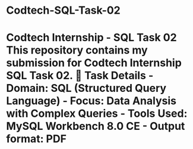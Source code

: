 # Codtech-SQL-Task-02
# Codtech Internship - SQL Task 02  This repository contains my submission for Codtech Internship SQL Task 02.  📌 Task Details  - Domain: SQL (Structured Query Language)   - Focus: Data Analysis with Complex Queries   - Tools Used: MySQL Workbench 8.0 CE   - Output format: PDF   

